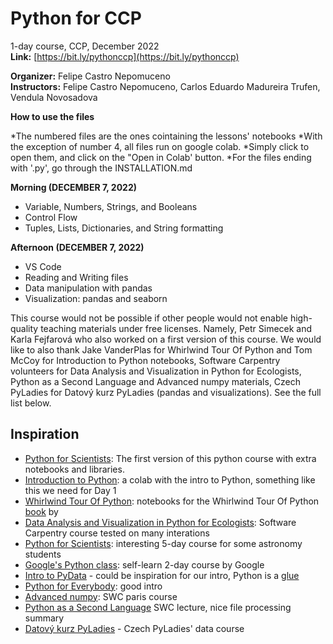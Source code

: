 # Python for CCP
1-day course, CCP, December 2022\
**Link:** [https://bit.ly/pythonccp](https://bit.ly/pythonccp)

**Organizer:** Felipe Castro Nepomuceno\
**Instructors:** Felipe Castro Nepomuceno, Carlos Eduardo Madureira Trufen, Vendula Novosadova

**How to use the files**

*The numbered files are the ones cointaining the lessons' notebooks
*With the exception of number 4, all files run on google colab. 
*Simply click to open them, and click on the "Open in Colab' button.
*For the files ending with '.py', go through the INSTALLATION.md

**Morning (DECEMBER 7, 2022)**

* Variable, Numbers, Strings, and Booleans
* Control Flow
* Tuples, Lists, Dictionaries, and String formatting


**Afternoon (DECEMBER 7, 2022)**

* VS Code
* Reading and Writing files
* Data manipulation with pandas
* Visualization: pandas and seaborn


This course would not be possible if other people would not enable high-quality teaching materials under free licenses. Namely, Petr Simecek and Karla Fejfarová who also worked on a first version of this course. We would like to also thank Jake VanderPlas for Whirlwind Tour Of Python and Tom McCoy for Introduction to Python notebooks, Software Carpentry volunteers for Data Analysis and Visualization in Python for Ecologists, Python as a Second Language and Advanced numpy materials, Czech PyLadies for Datový kurz PyLadies (pandas and visualizations). See the full list below.

## Inspiration

* [Python for Scientists](https://github.com/DataWitchcraft/python4sci): The first version of this python course with extra notebooks and libraries.
* [Introduction to Python](https://colab.research.google.com/drive/1ghPQaTEdO9UH4s3gGD5OXmkYNvIwm2Zi?usp=sharing): a colab with the intro to Python, something like this we need for Day 1
* [Whirlwind Tour Of Python](https://github.com/jakevdp/WhirlwindTourOfPython): notebooks for the Whirlwind Tour Of Python [book](https://s3-us-west-2.amazonaws.com/python-notes/a-whirlwind-tour-of-python-2.pdf) by 
* [Data Analysis and Visualization in Python for Ecologists](https://datacarpentry.org/python-ecology-lesson/): Software Carpentry course tested on many interations
* [Python for Scientists](https://astrofrog.github.io/py4sci/): interesting 5-day course for some astronomy students
* [Google's Python class](https://developers.google.com/edu/python): self-learn 2-day course by Google
* [Intro to PyData](https://speakerdeck.com/jakevdp/intro-to-pydata) - could be inspiration for our intro, Python is a [glue](https://speakerdeck.com/jakevdp/the-unexpected-effectiveness-of-python-in-science?slide=34)
* [Python for Everybody](https://books.trinket.io/pfe/01-intro.html): good intro
* [Advanced numpy](https://paris-swc.github.io/advanced-numpy-lesson/index.html): SWC paris course 
* [Python as a Second Language](https://swcarpentry.github.io/python-second-language/12-file-io/) SWC lecture, nice file processing summary
* [Datový kurz PyLadies](https://naucse.python.cz/2021/pydata-praha-jaro/) - Czech PyLadies' data course


